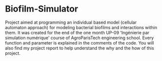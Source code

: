 # Biofilm-Simulator
Project aimed at programming an individual based model (cellular automaton approach) for modeling bacterial biofilms and interactions within them. 
It was created for the end of the one month UP-09 'Ingénierie par simulation numérique' course of AgroParisTech engineering school.
Every function and parameter is explained in the comments of the code.
You will also find my project report to help understand the why and the how of this project.
